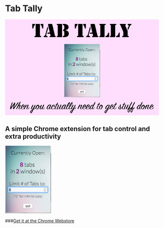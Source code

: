 # Tab Tally
![Tab Tally Screenshot](https://raw.githubusercontent.com/MichaelHazani/TabTally/master/scrshot.png)

## A simple Chrome extension for tab control and extra productivity


![Tab Tally scrshot #2](https://raw.githubusercontent.com/MichaelHazani/TabTally/master/scrsh.png)


###[Get it at the Chrome Webstore](https://chrome.google.com/webstore/detail/tab-tally/eoppllliellcefmannacbmnloheolenh)
